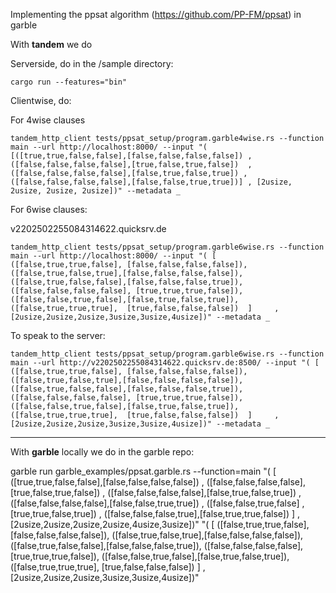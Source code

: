 

Implementing the ppsat algorithm (https://github.com/PP-FM/ppsat) in garble 



With **tandem** we do

Serverside, do in the /sample directory:

    cargo run --features="bin"


Clientwise, do:


For 4wise clauses

    tandem_http_client tests/ppsat_setup/program.garble4wise.rs --function main --url http://localhost:8000/ --input "( [([true,true,false,false],[false,false,false,false]) , ([false,false,false,false],[true,false,true,false])  , ([false,false,false,false],[false,true,false,true]) , ([false,false,false,false],[false,false,true,true])] , [2usize, 2usize, 2usize, 2usize])" --metadata _


For 6wise clauses:

v2202502255084314622.quicksrv.de


    tandem_http_client tests/ppsat_setup/program.garble6wise.rs --function main --url http://localhost:8000/ --input "( [ ([false,true,true,false], [false,false,false,false]), ([false,true,false,true],[false,false,false,false]),  ([false,true,false,false],[false,false,false,true]),  ([false,false,false,false], [true,true,true,false]),   ([false,false,true,false],[false,true,false,true]),   ([false,true,true,true],  [true,false,false,false])  ]     , [2usize,2usize,2usize,3usize,3usize,4usize])" --metadata _


To speak to the server:

    tandem_http_client tests/ppsat_setup/program.garble6wise.rs --function main --url http://v2202502255084314622.quicksrv.de:8500/ --input "( [ ([false,true,true,false], [false,false,false,false]), ([false,true,false,true],[false,false,false,false]),  ([false,true,false,false],[false,false,false,true]),  ([false,false,false,false], [true,true,true,false]),   ([false,false,true,false],[false,true,false,true]),   ([false,true,true,true],  [true,false,false,false])  ]     , [2usize,2usize,2usize,3usize,3usize,4usize])" --metadata _


---

With **garble** locally we do in the garble repo:

garble run garble_examples/ppsat.garble.rs --function=main "( [ ([true,true,false,false],[false,false,false,false]) ,
           ([false,false,false,false],[true,false,true,false]) , 
           ([false,false,false,false],[false,true,false,true]) ,
           ([false,false,false,false],[false,false,true,true]) ,
           ([false,false,true,false] ,[true,true,false,true])  ,
           ([false,false,false,true],[false,true,true,false])  ]     , [2usize,2usize,2usize,2usize,4usize,3usize])" "( [ ([false,true,true,false], [false,false,false,false]), 
           ([false,true,false,true],[false,false,false,false]), 
           ([false,true,false,false],[false,false,false,true]), 
           ([false,false,false,false], [true,true,true,false]), 
           ([false,false,true,false],[false,true,false,true]), 
           ([false,true,true,true],  [true,false,false,false])  ]     , [2usize,2usize,2usize,3usize,3usize,4usize])"

